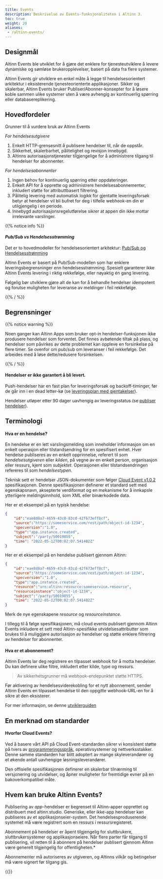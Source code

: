 ```yaml
---
title: Events
description: Beskrivelse av Events-funksjonaliteten i Altinn 3.
toc: true
weight: 20
aliases:
 - /altinn-events/
---
```


## Designmål

Altinn Events ble utviklet for å gjøre det enklere for tjenesteutviklere å levere dynamiske og 
sømløse brukeropplevelser, basert på data fra flere systemer. 

Altinn Events gir utviklere en enkel måte å legge til hendelsesorientert arkitektur i eksisterende 
tjenesteorienterte applikasjoner. Sikker og skalerbar, Altinn Events bruker Publiser/Abonner-konsepter for å 
løsere koble sammen ulike systemer uten å være avhengig av kontinuerlig spørring eller databasereplikering.


## Hovedfordeler

Grunner til å vurdere bruk av Altinn Events

_For hendelsesutgivere_
1. Enkelt HTTP-grensesnitt å publisere hendelser til, når de oppstår. 
2. Sikkerhet, skalerbarhet, pålitelighet og revisjon innebygd.
3. Altinns autorisasjonstjenester tilgjengelige for å administrere tilgang til hendelser for abonnenter.

_For hendelsesabonnenter_
1. Ingen behov for kontinuerlig spørring etter oppdateringer.
2. Enkelt API for å opprette og administrere hendelsesabonnementer, inkludert støtte for attributtbasert filtrering.
3. Pålitelig levering med automatisk logikk for gjentatte leveringsforsøk betyr at hendelser vil bli bufret for deg i tilfelle webhook-en din er utilgjengelig i en periode.
4. Innebygd autorisasjonsregelutførelse sikrer at appen din ikke mottar irrelevante varslinger. 


{{% notice info %}}

#### _Pub/Sub vs Hendelsesstrømming_

Det er to hovedmodeller for hendelsesorientert arkitektur: 
[Pub/Sub og Hendelsesstrømming](https://learn.microsoft.com/en-us/azure/architecture/guide/architecture-styles/event-driven)

Altinn Events er basert på Pub/Sub-modellen som har enklere leveringsbegrensninger enn hendelsesstrømming. 
Spesielt garanterer ikke Altinn Events levering i riktig rekkefølge, eller nøyaktig én gang levering.

Følgelig bør utviklere gjøre alt de kan for å behandle hendelser idempotent og 
forutse muligheten for leveranse av meldinger i feil rekkefølge. 
 
{{% / %}}

## Begrensninger
{{% notice warning %}}

Noen ganger kan Altinn Apps som bruker opt-in hendelser-funksjonen ikke produsere hendelser som forventet.
Det finnes avbøtende tiltak på plass, og hendelser som påvirkes av dette problemet kan oppleve en forsinkelse på flere timer.
Se ovenfor om pub/sub om leveranser i feil rekkefølge. Det arbeides med å løse dette/redusere forsinkelsen.

{{% / %}}

#### Hendelser er ikke garantert å bli levert.

Push-hendelser har en fast plan for leveringsforsøk og backoff-timinger, før de går inn i en dead letter-kø (se [leveringsplan med gjentakelser](subscribe-to-events/#leveringsplan-med-gjentakelser)).

Hendelser utløper etter 90 dager uavhengig av leveringsstatus (se [publiser hendelser](publish-events/)).



## Terminologi
#### Hva er en hendelse?

En hendelse er en lett varslingsmelding som inneholder informasjon om en enkelt operasjon 
eller tilstandsendring for en spesifisert enhet. Hver hendelse publiseres av en enkelt opprinnelse, referert til
som *hendelsesutgiveren* eller *kilden*, på vegne av en enkelt person, organisasjon eller ressurs, kjent som *subjektet*. 
Operasjonen eller tilstandsendringen refereres til som *hendelsestypen*.

Teknisk sett er hendelser JSON-dokumenter som følger 
[Cloud Event v1.0.2](https://github.com/cloudevents/spec/blob/v1.0.2/cloudevents/spec.md) spesifikasjonen.
Denne spesifikasjonen definerer et standard sett med egenskapsnavn, aksepterte verdiformat og 
en mekanisme for å innkapsle ytterligere meldingsinnhold, som XML eller binærkodede data.

Her er et eksempel på en typisk hendelse:

```json
{
    "id":"eae8d8a7-4659-43c0-83cd-42f673eff8cf",
    "source":"https://someservice.com/rest/path/object-id-1234",
    "specversion":"1.0",
    "type":"app.instance.created",
    "subject":"/party/50019855",
    "time": "2022-05-12T00:02:07.541482Z"
}
```

Her er et eksempel på en hendelse publisert gjennom Altinn: 

```json
{
    "id":"eae8d8a7-4659-43c0-83cd-42f673eff8cf",
    "source":"https://someservice.com/rest/path/object-id-1234",
    "specversion":"1.0",
    "type":"app.instance.created",
    "resource":"urn:altinn:resource:someservice.resource",
    "resourceinstance":"object-id-1234",
    "subject":"/party/50019855",
    "time": "2022-05-12T00:02:07.541482Z"
}
```
Merk de nye egenskapene _resource_ og _resourceinstance_.


I tillegg til å følge spesifikasjonen, må cloud events publisert gjennom Altinn Events inkludere
et sett med Altinn-spesifikke utvidelsesattributter som brukes til å muliggjøre autorisasjon av hendelser 
og støtte enklere filtrering av hendelser for abonnenter. 


#### Hva er et abonnement?

Altinn Events lar deg registrere en tilpasset webhook for å motta hendelser. 
Du kan definere ulike filtre, inkludert etter kilde, type og ressurs.

> Av sikkerhetsgrunner må webhook-endepunktet støtte HTTPS. 

Før aktivering av hendelsesviderekobling for et nytt abonnement, sender Altinn Events en tilpasset hendelse til den oppgitte webhook-URL-en for å sikre at den eksisterer. 

For mer informasjon, se denne [utviklerguiden](./subscribe-to-events/developer-guides/setup-subscription/)

## En merknad om standarder

#### Hvorfor Cloud Events?

Ved å basere vårt API på Cloud Event-standarden sikrer vi konsistent støtte på tvers av [programmeringsspråk](https://github.com/cloudevents/spec#sdks), operativsystemer og nettverksstakker. 
Denne samme standarden har blitt adoptert av mange skyleverandører og et økende antall uavhengige løsningsleverandører. 

Den offisielle spesifikasjonen definerer en skalerbar tilnærming til versjonering og utvidelser, og åpner muligheter for fremtidige evner på en bakoverkompatibel måte.

## Hvem kan bruke Altinn Events?

Publisering av _app_-hendelser er begrenset til Altinn-apper opprettet og distribuert med altinn.studio. Generiske, eller ikke-app hendelser kan publiseres av et applikasjonseier-system. Det hendelsesproduserende systemet må være registrert som en ressurs i ressursregisteret.

Abonnement på hendelser er åpent tilgjengelig for sluttbrukere, sluttbrukersystemer og applikasjonseiere. 
Når flere parter får tilgang til publisering, vil retten til å abonnere på hendelser publisert gjennom Altinn
være generelt tilgjengelig for offentligheten.*

Abonnementer må autoriseres av utgiveren, og Altinns vilkår og betingelser må være 
signert før tilgang gis. 

{{<children />}}